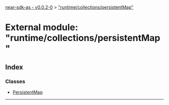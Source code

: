 [near-sdk-as - v0.0.2-0](../README.md) > ["runtime/collections/persistentMap"](../modules/_runtime_collections_persistentmap_.md)

# External module: "runtime/collections/persistentMap"

## Index

### Classes

* [PersistentMap](../classes/_runtime_collections_persistentmap_.persistentmap.md)

---

